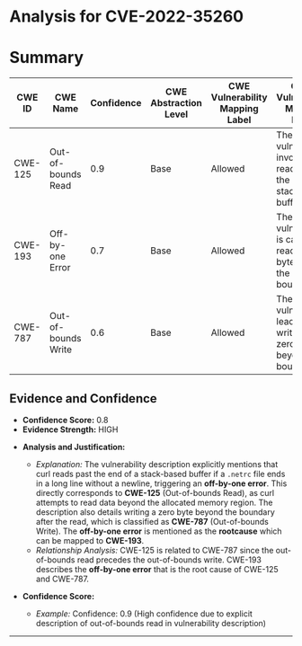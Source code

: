# Analysis for CVE-2022-35260

# Summary
| CWE ID | CWE Name | Confidence | CWE Abstraction Level | CWE Vulnerability Mapping Label | CWE-Vulnerability Mapping Notes |
|---|---|---|---|---|---|
| CWE-125 | Out-of-bounds Read | 0.9 | Base | Allowed | The vulnerability involves reading past the end of a stack-based buffer. |
| CWE-193 | Off-by-one Error | 0.7 | Base | Allowed | The vulnerability is caused by reading one byte beyond the boundary. |
| CWE-787 | Out-of-bounds Write | 0.6 | Base | Allowed | The vulnerability leads to writing a zero byte beyond the boundary. |

## Evidence and Confidence

*   **Confidence Score:** 0.8
*   **Evidence Strength:** HIGH

- **Analysis and Justification:**  
  - *Explanation:* The vulnerability description explicitly mentions that curl reads past the end of a stack-based buffer if a `.netrc` file ends in a long line without a newline, triggering an **off-by-one error**. This directly corresponds to **CWE-125** (Out-of-bounds Read), as curl attempts to read data beyond the allocated memory region. The description also details writing a zero byte beyond the boundary after the read, which is classified as **CWE-787** (Out-of-bounds Write). The **off-by-one error** is mentioned as the **rootcause** which can be mapped to **CWE-193**.
  - *Relationship Analysis:* CWE-125 is related to CWE-787 since the out-of-bounds read precedes the out-of-bounds write. CWE-193 describes the **off-by-one error** that is the root cause of CWE-125 and CWE-787.

- **Confidence Score:**  
  - *Example:* Confidence: 0.9 (High confidence due to explicit description of out-of-bounds read in vulnerability description)

---
